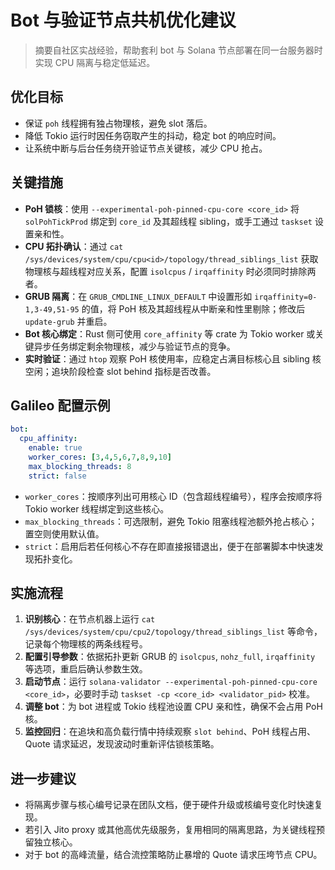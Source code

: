# Bot 与验证节点共机优化建议

> 摘要自社区实战经验，帮助套利 bot 与 Solana 节点部署在同一台服务器时实现 CPU 隔离与稳定低延迟。

## 优化目标
- 保证 `poh` 线程拥有独占物理核，避免 slot 落后。
- 降低 Tokio 运行时因任务窃取产生的抖动，稳定 bot 的响应时间。
- 让系统中断与后台任务绕开验证节点关键核，减少 CPU 抢占。

## 关键措施
- **PoH 锁核**：使用 `--experimental-poh-pinned-cpu-core <core_id>` 将 `solPohTickProd` 绑定到 `core_id` 及其超线程 sibling，或手工通过 `taskset` 设置亲和性。
- **CPU 拓扑确认**：通过 `cat /sys/devices/system/cpu/cpu<id>/topology/thread_siblings_list` 获取物理核与超线程对应关系，配置 `isolcpus` / `irqaffinity` 时必须同时排除两者。
- **GRUB 隔离**：在 `GRUB_CMDLINE_LINUX_DEFAULT` 中设置形如 `irqaffinity=0-1,3-49,51-95` 的值，将 PoH 核及其超线程从中断亲和性里剔除；修改后 `update-grub` 并重启。
- **Bot 核心绑定**：Rust 侧可使用 `core_affinity` 等 crate 为 Tokio worker 或关键异步任务绑定剩余物理核，减少与验证节点的竞争。
- **实时验证**：通过 `htop` 观察 PoH 核使用率，应稳定占满目标核心且 sibling 核空闲；追块阶段检查 slot behind 指标是否改善。

## Galileo 配置示例
```yaml
bot:
  cpu_affinity:
    enable: true
    worker_cores: [3,4,5,6,7,8,9,10]
    max_blocking_threads: 8
    strict: false
```
- `worker_cores`：按顺序列出可用核心 ID（包含超线程编号），程序会按顺序将 Tokio worker 线程绑定到这些核心。
- `max_blocking_threads`：可选限制，避免 Tokio 阻塞线程池额外抢占核心；置空则使用默认值。
- `strict`：启用后若任何核心不存在即直接报错退出，便于在部署脚本中快速发现拓扑变化。

## 实施流程
1. **识别核心**：在节点机器上运行 `cat /sys/devices/system/cpu/cpu2/topology/thread_siblings_list` 等命令，记录每个物理核的两条线程号。
2. **配置引导参数**：依据拓扑更新 GRUB 的 `isolcpus`, `nohz_full`, `irqaffinity` 等选项，重启后确认参数生效。
3. **启动节点**：运行 `solana-validator --experimental-poh-pinned-cpu-core <core_id>`，必要时手动 `taskset -cp <core_id> <validator_pid>` 校准。
4. **调整 bot**：为 bot 进程或 Tokio 线程池设置 CPU 亲和性，确保不会占用 PoH 核。
5. **监控回归**：在追块和高负载行情中持续观察 `slot behind`、PoH 线程占用、Quote 请求延迟，发现波动时重新评估锁核策略。

## 进一步建议
- 将隔离步骤与核心编号记录在团队文档，便于硬件升级或核编号变化时快速复现。
- 若引入 Jito proxy 或其他高优先级服务，复用相同的隔离思路，为关键线程预留独立核心。
- 对于 bot 的高峰流量，结合流控策略防止暴增的 Quote 请求压垮节点 CPU。
